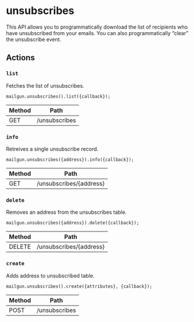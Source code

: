 # unsubscribes

This API allows you to programmatically download the list of recipients who have unsubscribed from your emails. You can also programmatically “clear” the unsubscribe event.

## Actions

### `list`

Fetches the list of unsubscribes.

`mailgun.unsubscribes().list({callback});`

Method | Path
--- | ---
GET | /unsubscribes

### `info`

Retreives a single unsubscribe record.

`mailgun.unsubscribes({address}).info({callback});`

Method | Path
--- | ---
GET | /unsubscribes/{address}

### `delete`

Removes an address from the unsubscribes table.

`mailgun.unsubscribes({address}).delete({callback});`

Method | Path
--- | ---
DELETE | /unsubscribes/{address}

### `create`

Adds address to unsubscribed table.

`mailgun.unsubscribes().create({attributes}, {callback});`

Method | Path
--- | ---
POST | /unsubscribes

